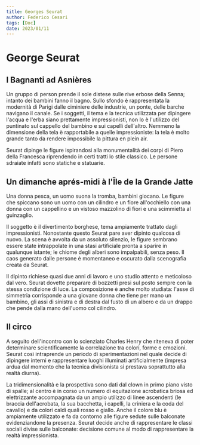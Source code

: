 ```yaml
---
title: Georges Seurat 
author: Federico Cesari
tags: [Doc]
date: 2023/01/11
---
```

# George Seurat
##  I Bagnanti ad Asnières
Un gruppo di person prende il sole distese sulle rive erbose della Senna; intanto dei bambini fanno il bagno. Sullo sfondo è rappresentata la modernità di Parigi dalle ciminiere delle industrie, un ponte, delle barche navigano il canale. Se i soggetti, il tema e la tecnica utilizzata per dipingere l'acqua e l'erba siano prettamente impressionisti, non lo è l'utilizzo del puntinato sul cappello del bambino e sui capelli dell'altro. Nemmeno la dimensione della tela è rapportabile a quelle impressioniste: la tela è molto grande tanto da rendere impossibile la pittura en plein air.

Seurat dipinge le figure ispirandosi alla monumentalità dei corpi di Piero della Francesca riprendendo in certi tratti lo stile classico. Le persone sdraiate infatti sono statiche e statuarie.

## Un dimanche aprés-midi à l'Île de la Grande Jatte
Una donna pesca, un uomo suona la tromba, bambini giocano. Le figure che spiccano sono un uomo con un cilindro e un fiore all'occhiello con una donna con un cappellino e un vistoso mazzolino di fiori e una scimmietta al guinzaglio.

Il soggetto è il divertimento borghese, tema ampiamente trattato dagli impressionisti. Nonostante questo Seurat pare aver dipinto qualcosa di nuovo.  La scena è avvolta da un assoluto silenzio, le figure sembrano essere state intrappolate in una stasi artificiale pronta a sparire in qualunque istante; le chiome degli alberi sono impalpabili, senza peso. Il caos generato dalle persone è momentaneo e oscurato dalla scenografia creata da Seurat.

Il dipinto richiese quasi due anni di lavoro e uno studio attento e meticoloso dal vero. Seurat dovette preparare di bozzetti presi sul posto sempre con la stessa condizione di luce. La composizione è anche molto studiata: l'asse di simmetria corrisponde a una giovane donna che tiene per mano un bambino, gli assi di sinistra e di destra dal fusto di un albero e da un drappo che pende dalla mano dell'uomo col cilindro.

## Il circo
A seguito dell'incontro con lo scienziato Charles Henry che riteneva di poter determinare scientificamente la correlazione tra colori, forme e emozioni. Seurat così intraprende un periodo di sperimentazioni nel quale decide di dipingere interni e rappresentare luoghi illuminati artificialmente (impresa ardua dal momento che la tecnica divisionista si prestava soprattutto alla realtà diurna).

La tridimensionalità e la prospettiva sono dati dal clown in primo piano visto di spalle; al centro è in corso un numero di equitazione acrobatica briosa ed elettrizzante accompagnata da un ampio utilizzo di linee ascendenti (le braccia dell'acrobata, la sua bacchetta, i capelli, la criniera e la coda del cavallo) e da colori caldi quali rosso e giallo. Anche il colore blu è ampiamente utilizzato e fa da contorno alle figure sedute sulle balconate evidenziandone la presenza.  Seurat decide anche di rappresentare le classi sociali divise sulle balconate: decisione comune al modo di rappresentare la realtà impressionista.